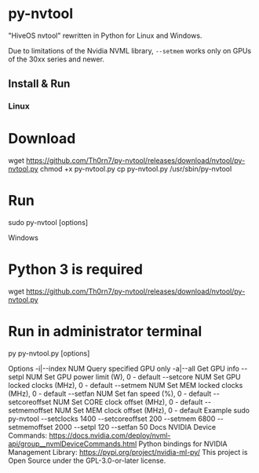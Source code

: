 # py-nvtool
"HiveOS nvtool" rewritten in Python for Linux and Windows.

Due to limitations of the Nvidia NVML library, `--setmem` works only on GPUs of the 30xx series and newer.

## Install & Run

### Linux

# Download
wget https://github.com/Th0rn7/py-nvtool/releases/download/nvtool/py-nvtool.py
chmod +x py-nvtool.py
cp py-nvtool.py /usr/sbin/py-nvtool

# Run
sudo py-nvtool [options]

Windows
# Python 3 is required
wget https://github.com/Th0rn7/py-nvtool/releases/download/nvtool/py-nvtool.py

# Run in administrator terminal
py py-nvtool.py [options]

Options
  -i|--index NUM                Query specified GPU only
  -a|--all                      Get GPU info
  --setpl NUM                   Set GPU power limit (W), 0 - default
  --setcore NUM                 Set GPU locked clocks (MHz), 0 - default
  --setmem NUM                  Set MEM locked clocks (MHz), 0 - default
  --setfan NUM                  Set fan speed (%), 0 - default
  --setcoreoffset NUM           Set CORE clock offset (MHz), 0 - default
  --setmemoffset NUM            Set MEM clock offset (MHz), 0 - default
Example
sudo py-nvtool --setclocks 1400 --setcoreoffset 200 --setmem 6800 --setmemoffset 2000 --setpl 120 --setfan 50
Docs
NVIDIA Device Commands: https://docs.nvidia.com/deploy/nvml-api/group__nvmlDeviceCommands.html
Python bindings for NVIDIA Management Library: https://pypi.org/project/nvidia-ml-py/
This project is Open Source under the GPL-3.0-or-later license.
